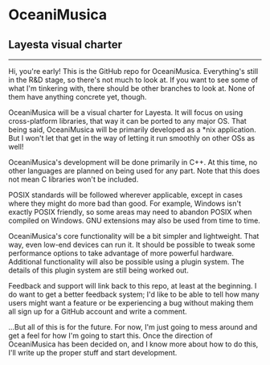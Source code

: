 # OceaniMusica
## Layesta visual charter
---
Hi, you're early! This is the GitHub repo for OceaniMusica. Everything's still in the R&D stage, so there's not much to look at. If you want to see some of what I'm tinkering with, there should be other branches to look at. None of them have anything concrete yet, though.

OceaniMusica will be a visual charter for Layesta. It will focus on using cross-platform libraries, that way it can be ported to any major OS. That being said, OceaniMusica will be primarily developed as a \*nix application. But I won't let that get in the way of letting it run smoothly on other OSs as well!

OceaniMusica's development will be done primarily in C++. At this time, no other languages are planned on being used for any part. Note that this does not mean C libraries won't be included.

POSIX standards will be followed wherever applicable, except in cases where they might do more bad than good. For example, Windows isn't exactly POSIX friendly, so some areas may need to abandon POSIX when compiled on Windows. GNU extensions may also be used from time to time. 

OceaniMusica's core functionality will be a bit simpler and lightweight. That way, even low-end devices can run it. It should be possible to tweak some performance options to take advantage of more powerful hardware. Additional functionality will also be possible using a plugin system. The details of this plugin system are still being worked out.

Feedback and support will link back to this repo, at least at the beginning. I do want to get a better feedback system; I'd like to be able to tell how many users might want a feature or be experiencing a bug without making them all sign up for a GitHub account and write a comment. 

...But all of this is for the future. For now, I'm just going to mess around and get a feel for how I'm going to start this. Once the direction of OceaniMusica has been decided on, and I know more about how to do this, I'll write up the proper stuff and start development.
